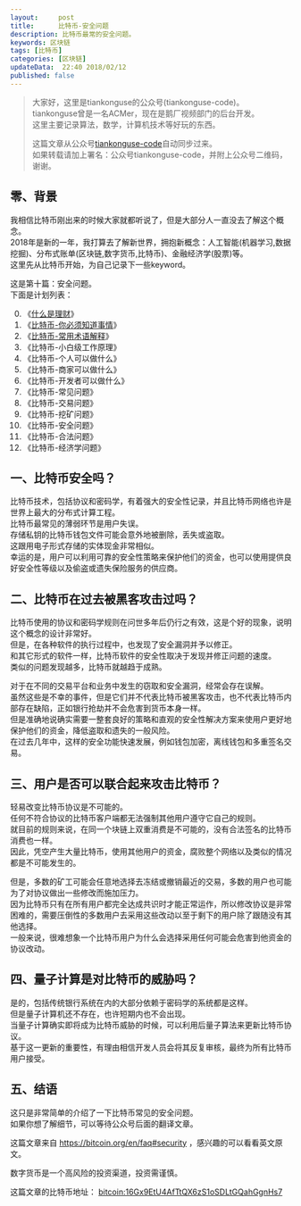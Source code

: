 ```yaml
---   
layout:     post  
title:      比特币-安全问题  
description: 比特币最常的安全问题。  
keywords: 区块链  
tags: [比特币]  
categories: [区块链]  
updateData:  22:40 2018/02/12
published: false  
---  
```

  
  
>   
> 大家好，这里是tiankonguse的公众号(tiankonguse-code)。    
> tiankonguse曾是一名ACMer，现在是鹅厂视频部门的后台开发。    
> 这里主要记录算法，数学，计算机技术等好玩的东西。   
>      
> 这篇文章从公众号[tiankonguse-code](https://mp.weixin.qq.com/s/XD3ZL6cUSDh4UCrC8eMoLw)自动同步过来。    
> 如果转载请加上署名：公众号tiankonguse-code，并附上公众号二维码，谢谢。  
>    
  

## 零、背景 

我相信比特币刚出来的时候大家就都听说了，但是大部分人一直没去了解这个概念。  
2018年是新的一年，我打算去了解新世界，拥抱新概念：人工智能(机器学习,数据挖掘)、分布式账单(区块链,数字货币,比特币)、金融经济学(股票)等。  
这里先从比特币开始，为自己记录下一些keyword。  


这是第十篇：安全问题。  
下面是计划列表：  

0. 《[什么是理财](http://mp.weixin.qq.com/s/jghH-D6CC_mGEFkkNnvC3A)》
1. 《[比特币-你必须知道事情](http://mp.weixin.qq.com/s/pu8e18eC2mBQxB9z01ETjg)》  
2. 《[比特币-常用术语解释](https://mp.weixin.qq.com/s/3P9Tv6iO89p6xHpD1r_41Q)》  
3. 《比特币-小白级工作原理》  
4. 《比特币-个人可以做什么》  
5. 《比特币-商家可以做什么》  
6. 《比特币-开发者可以做什么》  
7. 《比特币-常见问题》   
8. 《比特币-交易问题》  
9. 《比特币-挖矿问题》  
10. 《比特币-安全问题》  
11. 《比特币-合法问题》  
12. 《比特币-经济学问题》 



## 一、比特币安全吗？

比特币技术，包括协议和密码学，有着强大的安全性记录，并且比特币网络也许是世界上最大的分布式计算工程。  
比特币最常见的薄弱环节是用户失误。  
存储私钥的比特币钱包文件可能会意外地被删除，丢失或盗取。  
这跟用电子形式存储的实体现金非常相似。  
幸运的是，用户可以利用可靠的安全性策略来保护他们的资金，也可以使用提供良好安全性等级以及偷盗或遗失保险服务的供应商。  


## 二、比特币在过去被黑客攻击过吗？  


比特币使用的协议和密码学规则在问世多年后仍行之有效，这是个好的现象，说明这个概念的设计非常好。  
但是，在各种软件的执行过程中，也发现了安全漏洞并予以修正。  
和其它形式的软件一样，比特币软件的安全性取决于发现并修正问题的速度。  
类似的问题发现越多，比特币就越趋于成熟。  


对于在不同的交易平台和业务中发生的窃取和安全漏洞，经常会存在误解。  
虽然这些是不幸的事件，但是它们并不代表比特币被黑客攻击，也不代表比特币内部存在缺陷，正如银行抢劫并不会危害到货币本身一样。  
但是准确地说确实需要一整套良好的策略和直观的安全性解决方案来使用户更好地保护他们的资金，降低盗取和遗失的一般风险。  
在过去几年中，这样的安全功能快速发展，例如钱包加密，离线钱包和多重签名交易。    


## 三、用户是否可以联合起来攻击比特币？  


轻易改变比特币协议是不可能的。  
任何不符合协议的比特币客户端都无法强制其他用户遵守它自己的规则。  
就目前的规则来说，在同一个块链上双重消费是不可能的，没有合法签名的比特币消费也一样。  
因此，凭空产生大量比特币，使用其他用户的资金，腐败整个网络以及类似的情况都是不可能发生的。  


但是，多数的矿工可能会任意地选择去冻结或撤销最近的交易，多数的用户也可能为了对协议做出一些修改而施加压力。  
因为比特币只有在所有用户都完全达成共识时才能正常运作，所以修改协议是非常困难的，需要压倒性的多数用户去采用这些改动以至于剩下的用户除了跟随没有其他选择。  
一般来说，很难想象一个比特币用户为什么会选择采用任何可能会危害到他资金的协议改动。  


## 四、量子计算是对比特币的威胁吗？  


是的，包括传统银行系统在内的大部分依赖于密码学的系统都是这样。  
但是量子计算机还不存在，也许短期内也不会出现。  
当量子计算确实即将成为比特币威胁的时候，可以利用后量子算法来更新比特币协议。  
基于这一更新的重要性，有理由相信开发人员会将其反复审核，最终为所有比特币用户接受。  

## 五、结语  


这只是非常简单的介绍了一下比特币常见的安全问题。  
如果你想了解细节，可以等待公众号后面的翻译文章。  

这篇文章来自 https://bitcoin.org/en/faq#security ，感兴趣的可以看看英文原文。  

 
数字货币是一个高风险的投资渠道，投资需谨慎。  

这篇文章的比特币地址： [bitcoin:16Gx9EtU4AfTtQX6zS1oSDLtGQahGgnHs7](bitcoin:16Gx9EtU4AfTtQX6zS1oSDLtGQahGgnHs7)     

